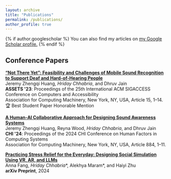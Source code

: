 ```yaml
---
layout: archive
title: "Publications"
permalink: /publications/
author_profile: true
---
```


{% if author.googlescholar %}
  You can also find my articles on <u><a href="{{author.googlescholar}}">my Google Scholar profile</a>.</u>
{% endif %}

## Conference Papers
[**“Not There Yet”: Feasibility and Challenges of Mobile Sound Recognition to Support Deaf and Hard-of-Hearing People**](https://doi.org/10.1145/3597638.3608431)<br/>
Jeremy Zhengqi Huang, *Hriday Chhabria*, and Dhruv Jain<br/>
**ASSETS '23**: Proceedings of the 25th International ACM SIGACCESS Conference on Computers and Accessibility<br/>
Association for Computing Machinery, New York, NY, USA, Article 15, 1–14.<br/>
🏆 Best Student Paper Honorable Mention

[**A Human-AI Collaborative Approach for Designing Sound Awareness Systems**](https://doi.org/10.1145/3613904.3642062)<br/>
Jeremy Zhengqi Huang, Reyna Wood, *Hriday Chhabria*, and Dhruv Jain<br/>
**CHI '24**: Proceedings of the 2024 CHI Conference on Human Factors in Computing Systems<br/>
Association for Computing Machinery, New York, NY, USA, Article 884, 1–11.

[**Practicing Stress Relief for the Everyday: Designing Social Simulation Using VR, AR, and LLMs**](https://doi.org/10.48550/arXiv.2410.01672)<br/>
Anna Fang, *Hriday Chhabria*\*, Alekhya Maram\*, and Haiyi Zhu<br/>
**arXiv Preprint**, 2024<br/>
